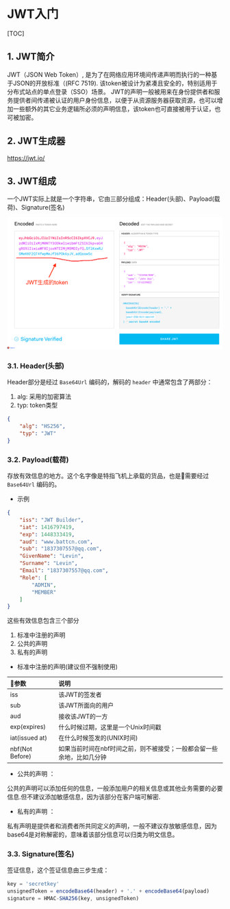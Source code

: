 # JWT入门

[TOC]

## 1. JWT简介

JWT（JSON Web Token）, 是为了在网络应用环境间传递声明而执行的一种基于JSON的开放标准（(RFC 7519).
该token被设计为紧凑且安全的，特别适用于分布式站点的单点登录（SSO）场景。
JWT的声明一般被用来在身份提供者和服务提供者间传递被认证的用户身份信息，以便于从资源服务器获取资源，也可以增加一些额外的其它业务逻辑所必须的声明信息，该token也可直接被用于认证，也可被加密。

## 2. JWT生成器

https://jwt.io/

## 3. JWT组成

一个JWT实际上就是一个字符串，它由三部分组成：Header(头部)、Payload(载荷)、Signature(签名)

![JWT在线生成工具.png](JWT在线生成工具.png)

### 3.1. Header(头部)

Header部分是经过 ```Base64Url``` 编码的，解码的 ```header``` 中通常包含了两部分：

1. alg: 采用的加密算法
2. typ: token类型

```json
{
    "alg": "HS256",
    "typ": "JWT"
}
```

### 3.2. Payload(载荷)

存放有效信息的地方。这个名字像是特指飞机上承载的货品，也是需要经过 ```Base64Url``` 编码的。

- 示例

```json
{
    "iss": "JWT Builder",
    "iat": 1416797419,
    "exp": 1448333419,
    "aud": "www.battcn.com",
    "sub": "1837307557@qq.com",
    "GivenName": "Levin",
    "Surname": "Levin",
    "Email": "1837307557@qq.com",
    "Role": [
        "ADMIN",
        "MEMBER"
    ]
}
```

这些有效信息包含三个部分

1. 标准中注册的声明
2. 公共的声明
3. 私有的声明

- 标准中注册的声明(建议但不强制使用)

| 参数            | 说明                                                                  |
|:----------------|:----------------------------------------------------------------------|
| iss             | 该JWT的签发者                                                         |
| sub             | 该JWT所面向的用户                                                     |
| aud             | 接收该JWT的一方                                                       |
| exp(expires)    | 什么时候过期，这里是一个Unix时间戳                                    |
| iat(issued at)  | 在什么时候签发的(UNIX时间)                                            |
| nbf(Not Before) | 如果当前时间在nbf时间之前，则不被接受；一般都会留一些余地，比如几分钟 |

- 公共的声明 ：

公共的声明可以添加任何的信息，一般添加用户的相关信息或其他业务需要的必要信息.但不建议添加敏感信息，因为该部分在客户端可解密.

- 私有的声明 ：

私有声明是提供者和消费者所共同定义的声明，一般不建议存放敏感信息，因为base64是对称解密的，意味着该部分信息可以归类为明文信息。

### 3.3. Signature(签名)

签证信息，这个签证信息由三步生成：

```js
key = 'secretkey'
unsignedToken = encodeBase64(header) + '.' + encodeBase64(payload)
signature = HMAC-SHA256(key, unsignedToken)
```